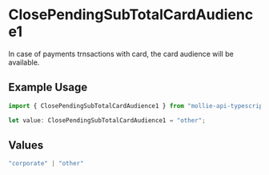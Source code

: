 # ClosePendingSubTotalCardAudience1

In case of payments trnsactions with card, the card audience will be available.

## Example Usage

```typescript
import { ClosePendingSubTotalCardAudience1 } from "mollie-api-typescript/models/operations";

let value: ClosePendingSubTotalCardAudience1 = "other";
```

## Values

```typescript
"corporate" | "other"
```